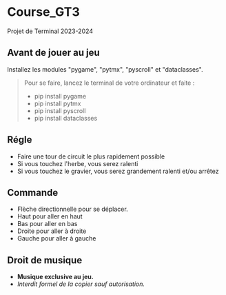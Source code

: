# Course_GT3
Projet de Terminal 2023-2024

## Avant de jouer au jeu
  Installez les modules "pygame", "pytmx", "pyscroll" et "dataclasses". 
> Pour se faire, lancez le terminal de votre ordinateur et faite : 
> - pip install pygame
> - pip install pytmx
> - pip install pyscroll
> - pip install dataclasses

## Régle
- Faire une tour de circuit le plus rapidement possible
- Si vous touchez l'herbe, vous serez ralenti
- Si vous touchez le gravier, vous serez grandement ralenti et/ou arrêtez

## Commande
- Flèche directionnelle pour se déplacer. 
- Haut pour aller en haut
- Bas pour aller en bas
- Droite pour aller à droite
- Gauche pour aller à gauche

## Droit de musique
- **Musique exclusive au jeu.**
- *Interdit formel de la copier sauf autorisation.*
